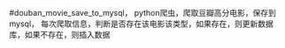 #douban_movie_save_to_mysql，
python爬虫，爬取豆瓣高分电影，保存到mysql，
每次爬取信息，判断是否存在该电影该类型，如果存在，则更新数据库，如果不存在，则插入数据
